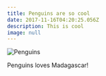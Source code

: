 ```yaml
---
title: Penguins are so cool
date: 2017-11-16T04:20:25.056Z
description: This is cool
image: null
---
```

![Penguins](/img/Penguins.jpg)

Penguins loves Madagascar!
